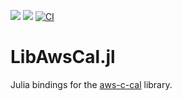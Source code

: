 [![](https://img.shields.io/badge/docs-stable-blue.svg)](https://JuliaServices.github.io/LibAwsCal.jl/stable)
[![](https://img.shields.io/badge/docs-dev-blue.svg)](https://JuliaServices.github.io/LibAwsCal.jl/dev)
[![CI](https://github.com/JuliaServices/LibAwsCal.jl/actions/workflows/ci.yml/badge.svg)](https://github.com/JuliaServices/LibAwsCal.jl/actions/workflows/ci.yml)

# LibAwsCal.jl

Julia bindings for the [aws-c-cal](https://github.com/awslabs/aws-c-cal) library.

